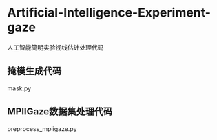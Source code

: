 # Artificial-Intelligence-Experiment-gaze
人工智能简明实验视线估计处理代码

## 掩模生成代码
mask.py

## MPIIGaze数据集处理代码
preprocess_mpiigaze.py

